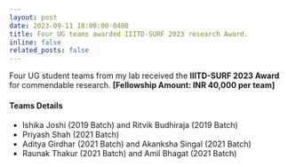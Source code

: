 ```yaml
---
layout: post
date: 2023-09-11 18:00:00-0400
title: Four UG teams awarded IIITD-SURF 2023 research Award.
inline: false
related_posts: false
---
```


Four UG student teams from my lab received the <b>IIITD-SURF 2023 Award</b> for commendable research. <b>[Fellowship Amount: INR 40,000 per team]</b>

#### Teams Details
<ul>
    <li>Ishika Joshi (2019 Batch) and Ritvik Budhiraja (2019 Batch)</li>
    <li>Priyash Shah (2021 Batch)</li>
    <li>Aditya Girdhar (2021 Batch) and Akanksha Singal (2021 Batch)</li>
    <li>Raunak Thakur (2021 Batch) and Amil Bhagat (2021 Batch)</li>
</ul>